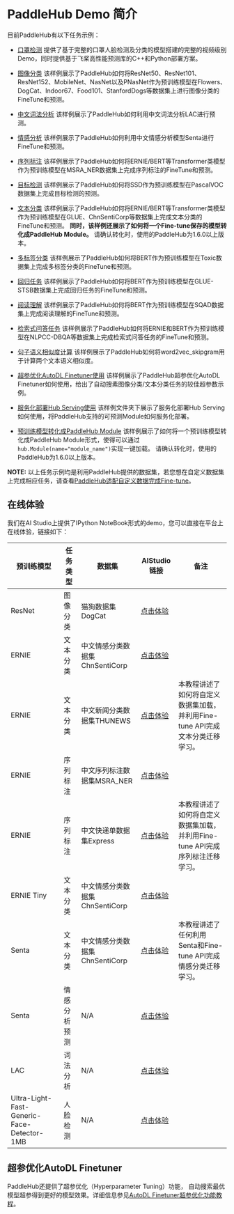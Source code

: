 # PaddleHub Demo 简介

目前PaddleHub有以下任务示例：

* [口罩检测](./mask_detection)
  提供了基于完整的口罩人脸检测及分类的模型搭建的完整的视频级别Demo，同时提供基于飞桨高性能预测库的C++和Python部署方案。

* [图像分类](./image_classification)
  该样例展示了PaddleHub如何将ResNet50、ResNet101、ResNet152、MobileNet、NasNet以及PNasNet作为预训练模型在Flowers、DogCat、Indoor67、Food101、StanfordDogs等数据集上进行图像分类的FineTune和预测。

* [中文词法分析](./lac)
  该样例展示了PaddleHub如何利用中文词法分析LAC进行预测。

* [情感分析](./senta)
  该样例展示了PaddleHub如何利用中文情感分析模型Senta进行FineTune和预测。

* [序列标注](./sequence_labeling)
  该样例展示了PaddleHub如何将ERNIE/BERT等Transformer类模型作为预训练模型在MSRA_NER数据集上完成序列标注的FineTune和预测。

* [目标检测](./ssd)
  该样例展示了PaddleHub如何将SSD作为预训练模型在PascalVOC数据集上完成目标检测的预测。

* [文本分类](./text_classification)
  该样例展示了PaddleHub如何将ERNIE/BERT等Transformer类模型作为预训练模型在GLUE、ChnSentiCorp等数据集上完成文本分类的FineTune和预测。
  **同时，该样例还展示了如何将一个Fine-tune保存的模型转化成PaddleHub Module。** 请确认转化时，使用的PaddleHub为1.6.0以上版本。

* [多标签分类](./multi_label_classification)
  该样例展示了PaddleHub如何将BERT作为预训练模型在Toxic数据集上完成多标签分类的FineTune和预测。

* [回归任务](./regression)
  该样例展示了PaddleHub如何将BERT作为预训练模型在GLUE-STSB数据集上完成回归任务的FineTune和预测。

* [阅读理解](./reading_comprehension)
  该样例展示了PaddleHub如何将BERT作为预训练模型在SQAD数据集上完成阅读理解的FineTune和预测。

* [检索式问答任务](./qa_classification)
  该样例展示了PaddleHub如何将ERNIE和BERT作为预训练模型在NLPCC-DBQA等数据集上完成检索式问答任务的FineTune和预测。

* [句子语义相似度计算](./sentence_similarity)
  该样例展示了PaddleHub如何将word2vec_skipgram用于计算两个文本语义相似度。

* [超参优化AutoDL Finetuner使用](./autofinetune_image_classification)
  该样例展示了PaddleHub超参优化AutoDL Finetuner如何使用，给出了自动搜素图像分类/文本分类任务的较佳超参数示例。

* [服务化部署Hub Serving使用](./serving)
  该样例文件夹下展示了服务化部署Hub Serving如何使用，将PaddleHub支持的可预测Module如何服务化部署。

* [预训练模型转化成PaddleHub Module](./senta_module_sample)
  该样例展示了如何将一个预训练模型转化成PaddleHub Module形式，使得可以通过`hub.Module(name="module_name")`实现一键加载。
  请确认转化时，使用的PaddleHub为1.6.0以上版本。

**NOTE:**
以上任务示例均是利用PaddleHub提供的数据集，若您想在自定义数据集上完成相应任务，请查看[PaddleHub适配自定义数据完成Fine-tune](https://github.com/PaddlePaddle/PaddleHub/wiki/PaddleHub%E9%80%82%E9%85%8D%E8%87%AA%E5%AE%9A%E4%B9%89%E6%95%B0%E6%8D%AE%E5%AE%8C%E6%88%90FineTune)。

## 在线体验

我们在AI Studio上提供了IPython NoteBook形式的demo，您可以直接在平台上在线体验，链接如下：

|预训练模型|任务类型|数据集|AIStudio链接|备注|
|-|-|-|-|-|
|ResNet|图像分类|猫狗数据集DogCat|[点击体验](https://aistudio.baidu.com/aistudio/projectdetail/147010)||
|ERNIE|文本分类|中文情感分类数据集ChnSentiCorp|[点击体验](https://aistudio.baidu.com/aistudio/projectdetail/147006)||
|ERNIE|文本分类|中文新闻分类数据集THUNEWS|[点击体验](https://aistudio.baidu.com/aistudio/projectdetail/221999)|本教程讲述了如何将自定义数据集加载，并利用Fine-tune API完成文本分类迁移学习。|
|ERNIE|序列标注|中文序列标注数据集MSRA_NER|[点击体验](https://aistudio.baidu.com/aistudio/projectdetail/147009)||
|ERNIE|序列标注|中文快递单数据集Express|[点击体验](https://aistudio.baidu.com/aistudio/projectdetail/184200)|本教程讲述了如何将自定义数据集加载，并利用Fine-tune API完成序列标注迁移学习。|
|ERNIE Tiny|文本分类|中文情感分类数据集ChnSentiCorp|[点击体验](https://aistudio.baidu.com/aistudio/projectdetail/186443)||
|Senta|文本分类|中文情感分类数据集ChnSentiCorp|[点击体验](https://aistudio.baidu.com/aistudio/projectdetail/216846)|本教程讲述了任何利用Senta和Fine-tune API完成情感分类迁移学习。|
|Senta|情感分析预测|N/A|[点击体验](https://aistudio.baidu.com/aistudio/projectdetail/215814)||
|LAC|词法分析|N/A|[点击体验](https://aistudio.baidu.com/aistudio/projectdetail/215711)||
|Ultra-Light-Fast-Generic-Face-Detector-1MB|人脸检测|N/A|[点击体验](https://aistudio.baidu.com/aistudio/projectdetail/215962)||


## 超参优化AutoDL Finetuner

PaddleHub还提供了超参优化（Hyperparameter Tuning）功能， 自动搜索最优模型超参得到更好的模型效果。详细信息参见[AutoDL Finetuner超参优化功能教程](../docs/tutorial/autofinetune.md)。
